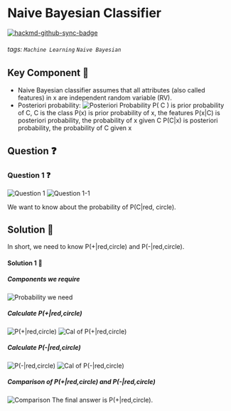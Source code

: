 # Naive Bayesian Classifier
[![hackmd-github-sync-badge](https://hackmd.io/cC5XJhIOQy-2_upQMaw06Q/badge)](https://hackmd.io/cC5XJhIOQy-2_upQMaw06Q)
###### tags: `Machine Learning` `Naive Bayesian`

## Key Component :key: 
* Naive Bayesian classifier assumes that all attributes (also called features) in x are independent random variable (RV).
* Posteriori probability:
![Posteriori Probability](https://i.imgur.com/6bpwQBC.png)
P( C ) is prior probability of C, C is the class
P(x) is prior probability of x, the features
P(x|C) is posteriori probability, the probability of x given C
P(C|x) is posteriori probability, the probability of C given x


## Question :question: 
### Question 1 :question:
![Question 1](https://i.imgur.com/RIzHdSK.jpg)
![Question 1-1](https://i.imgur.com/9EuFQOl.png)

We want to know about the probability of P(C|red, circle).


## Solution :mag_right: 
In short, we need to know P(+|red,circle) and P(-|red,circle).
#### Solution 1 :mag_right: 
##### Components we require
![Probability we need](https://i.imgur.com/ms65cLx.png)

##### Calculate P(+|red,circle)
![P(+|red,circle)](https://i.imgur.com/35fgCip.png)
![Cal of P(+|red,circle)](https://i.imgur.com/N9sWCTB.png)

##### Calculate P(-|red,circle)
![P(-|red,circle)](https://i.imgur.com/VZA1xlt.png)
![Cal of P(-|red,circle)](https://i.imgur.com/ppuoc0S.png)

##### Comparison of P(+|red,circle) and P(-|red,circle)
![Comparison](https://i.imgur.com/k3a5cZl.png)
The final answer is P(+|red,circle).


